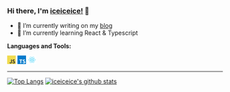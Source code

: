 ### Hi there, I'm [iceiceice!](https://omg.byeguo.cn) 👋

- 🔭 I’m currently writing on my [blog](https://github.com/betterTisen/gatsby-omg-blog)
- 🌱 I’m currently learning React & Typescript

**Languages and Tools:**  

<code><img height="20" src="https://raw.githubusercontent.com/github/explore/80688e429a7d4ef2fca1e82350fe8e3517d3494d/topics/javascript/javascript.png"></code>
<code><img height="20" src="https://raw.githubusercontent.com/github/explore/80688e429a7d4ef2fca1e82350fe8e3517d3494d/topics/typescript/typescript.png"></code>
<code><img height="20" src="https://raw.githubusercontent.com/github/explore/80688e429a7d4ef2fca1e82350fe8e3517d3494d/topics/react/react.png"></code>

---

[![Top Langs](https://github-readme-stats.vercel.app/api/top-langs/?username=betterTisen&title_color=4B8BBE&icon_color=FFD43B&text_color=646464&bg_color=ffffff)](https://github.com/betterTisen) [![iceiceice's github stats](https://github-readme-stats.vercel.app/api?username=betterTisen&show_icons=true&title_color=4B8BBE&icon_color=FFD43B&text_color=646464&bg_color=ffffff)](https://github.com/betterTisen)

